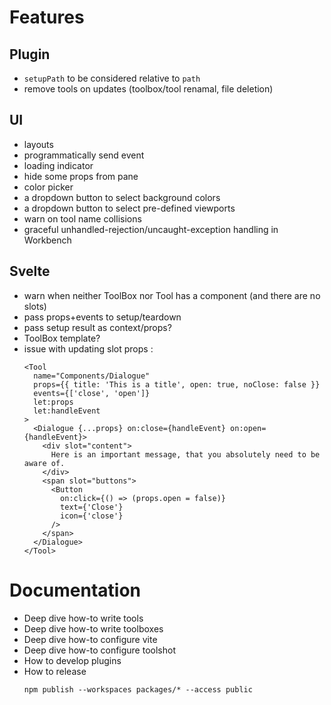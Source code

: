 # Features

## Plugin

- `setupPath` to be considered relative to `path`
- remove tools on updates (toolbox/tool renamal, file deletion)

## UI

- layouts
- programmatically send event
- loading indicator
- hide some props from pane
- color picker
- a dropdown button to select background colors
- a dropdown button to select pre-defined viewports
- warn on tool name collisions
- graceful unhandled-rejection/uncaught-exception handling in Workbench

## Svelte

- warn when neither ToolBox nor Tool has a component (and there are no slots)
- pass props+events to setup/teardown
- pass setup result as context/props?
- ToolBox template?
- issue with updating slot props :
  ```svelte
  <Tool
    name="Components/Dialogue"
    props={{ title: 'This is a title', open: true, noClose: false }}
    events={['close', 'open']}
    let:props
    let:handleEvent
  >
    <Dialogue {...props} on:close={handleEvent} on:open={handleEvent}>
      <div slot="content">
        Here is an important message, that you absolutely need to be aware of.
      </div>
      <span slot="buttons">
        <Button
          on:click={() => (props.open = false)}
          text={'Close'}
          icon={'close'}
        />
      </span>
    </Dialogue>
  </Tool>
  ```

# Documentation

- Deep dive how-to write tools
- Deep dive how-to write toolboxes
- Deep dive how-to configure vite
- Deep dive how-to configure toolshot
- How to develop plugins
- How to release
  ```shell
  npm publish --workspaces packages/* --access public
  ```
